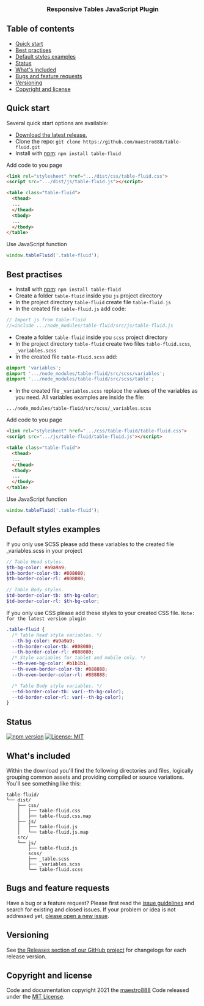 <h3 align="center">Responsive Tables JavaScript Plugin</h3>

## Table of contents

- [Quick start](#quick-start)
- [Best practises](#best-practises)
- [Default styles examples](#default-styles-examples)
- [Status](#status)
- [What's included](#whats-included)
- [Bugs and feature requests](#bugs-and-feature-requests)
- [Versioning](#versioning)
- [Copyright and license](#copyright-and-license)


## Quick start

Several quick start options are available:

- [Download the latest release.](https://github.com/maestro888/table-fluid/archive/1.2.2.zip)
- Clone the repo: `git clone https://github.com/maestro888/table-fluid.git`
- Install with [npm](https://www.npmjs.com/): `npm install table-fluid`

<p>Add code to you page</p>

```html
<link rel="stylesheet" href=".../dist/css/table-fluid.css">
<script src=".../dist/js/table-fluid.js"></script>

<table class="table-fluid">
  <thead>
  ...
  </thead>
  <tbody>
  ...
  </tbody>
</table>
```

<p>Use JavaScript function</p>

```js
window.tableFluid('.table-fluid');
```


## Best practises

- Install with [npm](https://www.npmjs.com/): `npm install table-fluid`
- Create a folder `table-fluid` inside you `js` project directory
- In the project directory `table-fluid` create file `table-fluid.js`
- In the created file `table-fluid.js` add code:

```js
// Import js from table-fluid
//=include .../node_modules/table-fluid/src/js/table-fluid.js
```

- Create a folder `table-fluid` inside you `scss` project directory
- In the project directory `table-fluid` create two files `table-fluid.scss`, `_variables.scss`
- In the created file `table-fluid.scss` add:

```scss
@import 'variables';
@import '.../node_modules/table-fluid/src/scss/variables';
@import '.../node_modules/table-fluid/src/scss/table';
```

- In the created file `_variables.scss` replace the values of the variables as you need. All variables examples are inside the file:

```text
.../node_modules/table-fluid/src/scss/_variables.scss
```

<p>Add code to you page</p>

```html
<link rel="stylesheet" href=".../css/table-fluid/table-fluid.css">
<script src=".../js/table-fluid/table-fluid.js"></script>

<table class="table-fluid">
  <thead>
  ...
  </thead>
  <tbody>
  ...
  </tbody>
</table>
```

<p>Use JavaScript function</p>

```js
window.tableFluid('.table-fluid');
```

## Default styles examples
If you only use SCSS please add these variables to the created file _variables.scss in your project

```scss
// Table Head styles.
$th-bg-color: #a9a9a9;
$th-border-color-tb: #808080;
$th-border-color-rl: #808080;

// Table Body styles.
$td-border-color-tb: $th-bg-color;
$td-border-color-rl: $th-bg-color;
```

If you only use CSS please add these styles to your created CSS file. `Note: for the latest version plugin`

```css
.table-fluid {
  /* Table Head style variables. */
  --th-bg-color: #a9a9a9;
  --th-border-color-tb: #808080;
  --th-border-color-rl: #808080;
  /* Style variables for tablet and mobile only. */
  --th-even-bg-color: #b1b1b1;
  --th-even-border-color-tb: #888888;
  --th-even-border-color-rl: #888888;

  /* Table Body style variables. */
  --td-border-color-tb: var(--th-bg-color);
  --td-border-color-rl: var(--th-bg-color);
}
```


## Status

[![npm version](https://img.shields.io/npm/v/table-fluid)](https://www.npmjs.com/package/table-fluid)
[![License: MIT](https://img.shields.io/badge/License-MIT-yellow.svg)](https://opensource.org/licenses/MIT)


## What's included

Within the download you'll find the following directories and files, logically grouping common assets and providing compiled or source variations. You'll see something like this:

```text
table-fluid/
└── dist/
    ├── css/
    │   ├── table-fluid.css
    │   ├── table-fluid.css.map
    ├── js/
    │   ├── table-fluid.js
    │   └── table-fluid.js.map
    src/
    └── js/
        ├── table-fluid.js
        scss/
        ├── _table.scss
        ├── _variables.scss
        └── table-fluid.scss
```


## Bugs and feature requests

Have a bug or a feature request? Please first read the [issue guidelines](https://github.com/maestro888/table-fluid/issues) and search for existing and closed issues. If your problem or idea is not addressed yet, [please open a new issue](https://github.com/maestro888/table-fluid/issues/new).


## Versioning

See [the Releases section of our GitHub project](https://github.com/maestro888/table-fluid/releases) for changelogs for each release version.


## Copyright and license

Code and documentation copyright 2021 the [maestro888](https://github.com/maestro888/table-fluid/graphs/contributors) Code released under the [MIT License](https://github.com/maestro888/table-fluid/blob/master/LICENSE).
